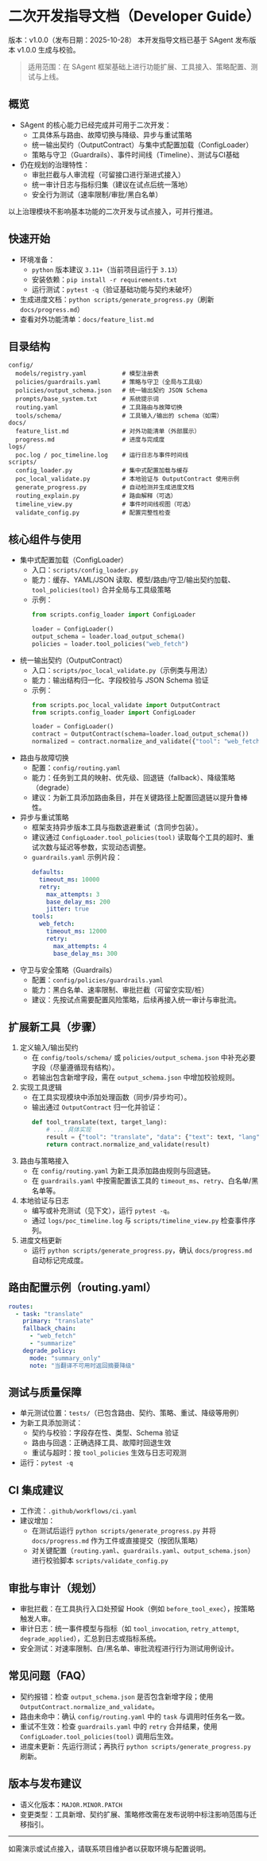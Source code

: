 # 二次开发指导文档（Developer Guide）

版本：v1.0.0（发布日期：2025-10-28）
本开发指导文档已基于 SAgent 发布版本 v1.0.0 生成与校验。

> 适用范围：在 SAgent 框架基础上进行功能扩展、工具接入、策略配置、测试与上线。

## 概览
- SAgent 的核心能力已经完成并可用于二次开发：
  - 工具体系与路由、故障切换与降级、异步与重试策略
  - 统一输出契约（OutputContract）与集中式配置加载（ConfigLoader）
  - 策略与守卫（Guardrails）、事件时间线（Timeline）、测试与CI基础
- 仍在规划的治理特性：
  - 审批拦截与人审流程（可留接口进行渐进式接入）
  - 统一审计日志与指标归集（建议在试点后统一落地）
  - 安全行为测试（速率限制/审批/黑白名单）

以上治理模块不影响基本功能的二次开发与试点接入，可并行推进。

## 快速开始
- 环境准备：
  - `python` 版本建议 `3.11+`（当前项目运行于 `3.13`）
  - 安装依赖：`pip install -r requirements.txt`
  - 运行测试：`pytest -q`（验证基础功能与契约未破坏）
- 生成进度文档：`python scripts/generate_progress.py`（刷新 `docs/progress.md`）
- 查看对外功能清单：`docs/feature_list.md`

## 目录结构
```
config/
  models/registry.yaml          # 模型注册表
  policies/guardrails.yaml      # 策略与守卫（全局与工具级）
  policies/output_schema.json   # 统一输出契约 JSON Schema
  prompts/base_system.txt       # 系统提示词
  routing.yaml                  # 工具路由与故障切换
  tools/schema/                 # 工具输入/输出的 schema（如需）
docs/
  feature_list.md               # 对外功能清单（外部展示）
  progress.md                   # 进度与完成度
logs/
  poc.log / poc_timeline.log    # 运行日志与事件时间线
scripts/
  config_loader.py              # 集中式配置加载与缓存
  poc_local_validate.py         # 本地验证与 OutputContract 使用示例
  generate_progress.py          # 自动检测并生成进度文档
  routing_explain.py            # 路由解释（可选）
  timeline_view.py              # 事件时间线视图（可选）
  validate_config.py            # 配置完整性检查
```

## 核心组件与使用
- 集中式配置加载（ConfigLoader）
  - 入口：`scripts/config_loader.py`
  - 能力：缓存、YAML/JSON 读取、模型/路由/守卫/输出契约加载、`tool_policies(tool)` 合并全局与工具级策略
  - 示例：
    ```python
    from scripts.config_loader import ConfigLoader

    loader = ConfigLoader()
    output_schema = loader.load_output_schema()
    policies = loader.tool_policies("web_fetch")
    ```
- 统一输出契约（OutputContract）
  - 入口：`scripts/poc_local_validate.py`（示例类与用法）
  - 能力：输出结构归一化、字段校验与 JSON Schema 验证
  - 示例：
    ```python
    from scripts.poc_local_validate import OutputContract
    from scripts.config_loader import ConfigLoader

    loader = ConfigLoader()
    contract = OutputContract(schema=loader.load_output_schema())
    normalized = contract.normalize_and_validate({"tool": "web_fetch", "data": {...}})
    ```
- 路由与故障切换
  - 配置：`config/routing.yaml`
  - 能力：任务到工具的映射、优先级、回退链（fallback）、降级策略（degrade）
  - 建议：为新工具添加路由条目，并在关键路径上配置回退链以提升鲁棒性。
- 异步与重试策略
  - 框架支持异步版本工具与指数退避重试（含同步包装）。
  - 建议通过 `ConfigLoader.tool_policies(tool)` 读取每个工具的超时、重试次数与延迟等参数，实现动态调整。
  - `guardrails.yaml` 示例片段：
    ```yaml
    defaults:
      timeout_ms: 10000
      retry:
        max_attempts: 3
        base_delay_ms: 200
        jitter: true
    tools:
      web_fetch:
        timeout_ms: 12000
        retry:
          max_attempts: 4
          base_delay_ms: 300
    ```
- 守卫与安全策略（Guardrails）
  - 配置：`config/policies/guardrails.yaml`
  - 能力：黑白名单、速率限制、审批拦截（可留空实现/桩）
  - 建议：先按试点需要配置风险策略，后续再接入统一审计与审批流。

## 扩展新工具（步骤）
1. 定义输入/输出契约
   - 在 `config/tools/schema/` 或 `policies/output_schema.json` 中补充必要字段（尽量遵循现有结构）。
   - 若输出包含新增字段，需在 `output_schema.json` 中增加校验规则。
2. 实现工具逻辑
   - 在工具实现模块中添加处理函数（同步/异步均可）。
   - 输出通过 `OutputContract` 归一化并验证：
     ```python
     def tool_translate(text, target_lang):
         # ... 具体实现
         result = {"tool": "translate", "data": {"text": text, "lang": target_lang}}
         return contract.normalize_and_validate(result)
     ```
3. 路由与策略接入
   - 在 `config/routing.yaml` 为新工具添加路由规则与回退链。
   - 在 `guardrails.yaml` 中按需配置该工具的 `timeout_ms`、`retry`、白名单/黑名单等。
4. 本地验证与日志
   - 编写或补充测试（见下文），运行 `pytest -q`。
   - 通过 `logs/poc_timeline.log` 与 `scripts/timeline_view.py` 检查事件序列。
5. 进度文档更新
   - 运行 `python scripts/generate_progress.py`，确认 `docs/progress.md` 自动标记完成度。

## 路由配置示例（routing.yaml）
```yaml
routes:
  - task: "translate"
    primary: "translate"
    fallback_chain:
      - "web_fetch"
      - "summarize"
    degrade_policy:
      mode: "summary_only"
      note: "当翻译不可用时返回摘要降级"
```

## 测试与质量保障
- 单元测试位置：`tests/`（已包含路由、契约、策略、重试、降级等用例）
- 为新工具添加测试：
  - 契约与校验：字段存在性、类型、Schema 验证
  - 路由与回退：正确选择工具、故障时回退生效
  - 重试与超时：按 `tool_policies` 生效与日志可观测
- 运行：`pytest -q`

## CI 集成建议
- 工作流：`.github/workflows/ci.yaml`
- 建议增加：
  - 在测试后运行 `python scripts/generate_progress.py` 并将 `docs/progress.md` 作为工件或直接提交（按团队策略）
  - 对关键配置（`routing.yaml`、`guardrails.yaml`、`output_schema.json`）进行校验脚本 `scripts/validate_config.py`

## 审批与审计（规划）
- 审批拦截：在工具执行入口处预留 Hook（例如 `before_tool_exec`），按策略触发人审。
- 审计日志：统一事件模型与指标（如 `tool_invocation`, `retry_attempt`, `degrade_applied`），汇总到日志或指标系统。
- 安全测试：对速率限制、白/黑名单、审批流程进行行为测试用例设计。

## 常见问题（FAQ）
- 契约报错：检查 `output_schema.json` 是否包含新增字段；使用 `OutputContract.normalize_and_validate`。
- 路由未命中：确认 `config/routing.yaml` 中的 `task` 与调用时任务名一致。
- 重试不生效：检查 `guardrails.yaml` 中的 `retry` 合并结果，使用 `ConfigLoader.tool_policies(tool)` 调用后生效。
- 进度未更新：先运行测试；再执行 `python scripts/generate_progress.py` 刷新。

## 版本与发布建议
- 语义化版本：`MAJOR.MINOR.PATCH`
- 变更类型：工具新增、契约扩展、策略修改需在发布说明中标注影响范围与迁移指引。

---
如需演示或试点接入，请联系项目维护者以获取环境与配置说明。
